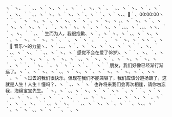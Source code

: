 ヽ｀ヽ、｀｀、、ヽ｀ヽ、ヽ｀、ヽ｀｀、ヽ、ヽ｀、｀、、ヽ｀ヽ、ヽ｀、ヽ｀｀、ヽ、｀｀、、ヽ｀ヽ、ヽ
｀ヽ、ヽ｀、ヽ｀｀、ヽ｀ヽ、、🌙｀、00:00:00ヽ｀｀、｀ヽ｀ヽ、ヽ｀、ヽ｀ヽ、ヽ｀ヽ｀、ヽ｀ヽ、ヽ
、、ヽ｀ヽ、ヽ｀、ヽ｀ヽ、ヽ｀ヽ、ヽ｀、｀、ヽヽ｀ヽ、ヽ｀、ヽ｀ヽ、ヽ｀、、、ヽ｀、、、ヽヽ、｀｀
、ヽ、｀｀、、｀生而为人，我很抱歉、ヽ｀、ヽ｀ヽ、ヽ｀、、ヽ｀ヽ、ヽ｀、ヽ｀ヽ、ヽ｀ヽ、ヽ｀、｀、
ヽ｀ヽ｀、｀｀、｀ヽ｀ヽ、ヽ｀ヽヽ｀、ヽ｀🎵 音乐～的力量ヽ、ヽ｀、、、ヽ｀、ヽ｀ヽ、ヽ｀ヽ、ヽ｀
ヽ｀｀、ヽ、｀｀、、ヽ｀ヽ、｀｀、、ヽ｀ヽ、ヽ｀感觉不会在爱了(8岁)、ヽ｀｀、ヽ、｀、ヽ｀｀、ヽ｀
ヽ、ヽ｀、ヽ｀ヽ、ヽ｀、、ヽ｀ヽ、ヽ｀、ヽ｀ヽ、ヽ｀ヽ、ヽ｀、ヽ｀｀、｀ヽ、｀、ヽ｀ヽ｀、ヽ｀、｀
ヽ｀｀朋友，我们好像已经渐行渐远了。ヽ｀、ヽ｀ヽ、ヽ｀、、ヽ｀ヽ、ヽ｀、ヽ｀ヽ、ヽ｀ヽ、ヽ｀、ヽヽ
｀、ヽ｀ヽ过去的我们很快乐，但现在我们不能兼容了，我们应该分道扬镳了，这就是人生！人生！懂吗？、ヽ
｀、、ヽ｀ヽ｀也许将来我们会再次相逢，请你勿忘我，海绵宝宝先生。｀ヽ、ヽ｀、、ヽ｀ヽ、ヽ｀ヽ｀ヽヽ
｀、ヽ｀｀、ヽ｀ヽ｀、、ヽ｀ヽ、ヽ｀、ヽ｀｀、ヽ、｀｀、、ヽ｀ヽ、｀｀、、ヽ｀ヽ、ヽ｀、ヽ｀｀、ヽ
｀、ヽ、｀｀、、ヽ｀ヽ、｀｀、、ヽ｀ヽ、ヽ｀、ヽ｀｀、ヽ、、ヽ｀｀、ヽ｀ヽ｀、、ヽ｀ヽ｀｀、｀、ヽ
<!--
**HUANGWEIWEIWEI/HUANGWEIWEIWEI** is a ✨ _special_ ✨ repository because its `README.md` (this file) appears on your GitHub profile.

Here are some ideas to get you started:

- 🔭 I’m currently working on ...
- 🌱 I’m currently learning ...
- 👯 I’m looking to collaborate on ...
- 🤔 I’m looking for help with ...
- 💬 Ask me about ...
- 📫 How to reach me: ...
- 😄 Pronouns: ...
- ⚡ Fun fact: ...
-->
